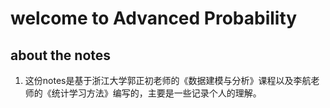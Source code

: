 # welcome to Advanced Probability


## about the notes

1. 这份notes是基于浙江大学郭正初老师的《数据建模与分析》课程以及李航老师的《统计学习方法》编写的，主要是一些记录个人的理解。
